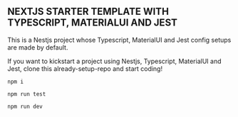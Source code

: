 ## NEXTJS STARTER TEMPLATE WITH TYPESCRIPT, MATERIALUI AND JEST

This is a Nestjs project whose Typescript, MaterialUI and Jest config setups are made by default.

If you want to kickstart a project using Nestjs, Typescript, MaterialUI and Jest, clone this already-setup-repo and start coding!

```
npm i
```

```
npm run test
```

```
npm run dev
```